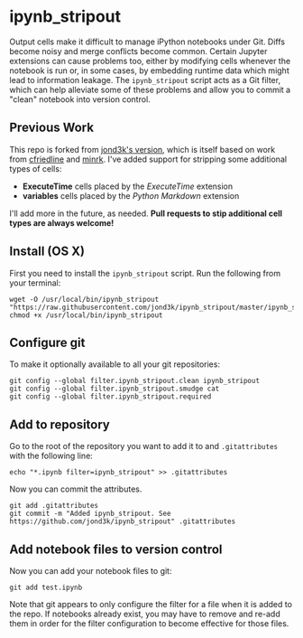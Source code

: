 # ipynb_stripout

Output cells make it difficult to manage iPython notebooks under Git. Diffs become noisy and merge conflicts become common. Certain Jupyter extensions can cause problems too, either by modifying cells whenever the notebook is run or, in some cases, by embedding runtime data which might lead to information leakage.  The `ipynb_stripout` script acts as a Git filter, which can help alleviate some of these problems and allow you to commit a "clean" notebook into version control.

## Previous Work
This repo is forked from [jond3k's version](https://github.com/jond3k/ipynb_stripout), which is itself based on work from [cfriedline](https://github.com/cfriedline/ipynb_template) and [minrk](https://gist.github.com/minrk/6176788). I've added support for stripping some additional types of cells:

* __ExecuteTime__ cells placed by the _ExecuteTime_ extension
* __variables__ cells placed by the _Python Markdown_ extension

I'll add more in the future, as needed. __Pull requests to stip additional cell types are always welcome!__

## Install (OS X)

First you need to install the `ipynb_stripout` script. Run the following from your terminal:

	wget -O /usr/local/bin/ipynb_stripout "https://raw.githubusercontent.com/jond3k/ipynb_stripout/master/ipynb_stripout"
	chmod +x /usr/local/bin/ipynb_stripout

## Configure git

To make it optionally available to all your git repositories:

	git config --global filter.ipynb_stripout.clean ipynb_stripout
	git config --global filter.ipynb_stripout.smudge cat
	git config --global filter.ipynb_stripout.required


## Add to repository

Go to the root of the repository you want to add it to and  `.gitattributes` with the following line:

	echo "*.ipynb filter=ipynb_stripout" >> .gitattributes

Now you can commit the attributes.

	git add .gitattributes
	git commit -m "Added ipynb_stripout. See https://github.com/jond3k/ipynb_stripout" .gitattributes

## Add notebook files to version control

Now you can add your notebook files to git:

    git add test.ipynb

Note that git appears to only configure the filter for a file when it is added to the repo.  If notebooks already exist, you may have to remove and re-add them in order for the filter configuration to become effective for those files.  

